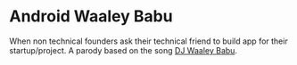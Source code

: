 Android Waaley Babu
====

When non technical founders ask their technical friend to build app for their startup/project. A parody based on the song [DJ Waaley Babu](https://www.youtube.com/watch?v=OulN7vTDq1I).